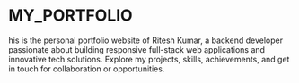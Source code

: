# MY_PORTFOLIO
his is the personal portfolio website of Ritesh Kumar, a backend developer passionate about building responsive full-stack web applications and innovative tech solutions. Explore my projects, skills, achievements, and get in touch for collaboration or opportunities.
